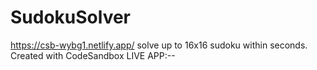 # SudokuSolver
https://csb-wybg1.netlify.app/
solve up to 16x16 sudoku within seconds.
Created with CodeSandbox
LIVE APP:--

